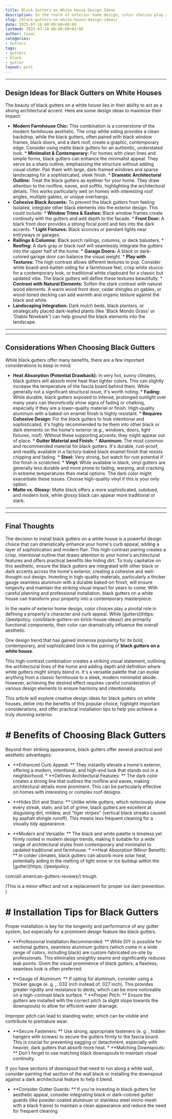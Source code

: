 ```yaml
---
title: Black Gutters on White House Design Ideas
description: In the realm of exterior home design, color choices play a pivotal role in defining a property's character and curb appeal.
slug: /black-gutters-on-white-house-design-ideas/
date: 2025-07-10 00:00:00+00:00
lastmod: 2025-07-10 00:00:00+03:00
author: Isaac
categories:
- Gutters
tags:
- gutters
- black
- gutter
layout: post
---
```

---
## Design Ideas for Black Gutters on White Houses
The beauty of black gutters on a white house lies in their ability to act as a strong architectural accent. Here are some design ideas to maximize their impact:
* **Modern Farmhouse Chic:** This combination is a cornerstone of the modern farmhouse aesthetic. The crisp white siding provides a clean backdrop, while the black gutters, often paired with black window frames, black doors, and a dark roof, create a graphic, contemporary edge. Consider using matte black gutters for an authentic, understated look. * **Minimalist & Contemporary:** For homes with clean lines and simple forms, black gutters can enhance the minimalist appeal.
They serve as a sharp outline, emphasizing the structure without adding visual clutter. Pair them with large, dark-framed windows and sparse landscaping for a sophisticated, sleek finish. * **Dramatic Architectural Outline:** Treat the black gutters as eyeliner for your home. They draw attention to the roofline, eaves, and soffits, highlighting the architectural details. This works particularly well on homes with interesting roof angles, multiple gables, or unique overhangs.
* **Cohesive Black Accents:** To prevent the black gutters from feeling isolated, integrate other black elements into the exterior design. This could include: * **Window Trims & Sashes:** Black window frames create continuity with the gutters and add depth to the facade. * **Front Door:** A black front door provides a strong focal point and ties into the dark accents. * **Light Fixtures:** Black sconces or pendant lights near entryways or garages.
* **Railings & Columns:** Black porch railings, columns, or deck balusters. * **Roofing:** A dark gray or black roof will seamlessly integrate the gutters into the upper half of the home. * **Garage Doors:** A black or dark-colored garage door can balance the visual weight. * **Play with Textures:** The high contrast allows different textures to pop.
Consider white board-and-batten siding for a farmhouse feel, crisp white stucco for a contemporary look, or traditional white clapboard for a classic but updated vibe. The black gutters will define these textures beautifully. * **Contrast with Natural Elements:** Soften the stark contrast with natural wood elements. A warm wood front door, cedar shingles on gables, or wood-toned decking can add warmth and organic texture against the black and white.
* **Landscaping Integration:** Dark mulch beds, black planters, or strategically placed dark-leafed plants (like 'Black Mondo Grass' or 'Diablo Ninebark') can help ground the black elements into the landscape.
---
---
## Considerations When Choosing Black Gutters
While black gutters offer many benefits, there are a few important considerations to keep in mind:
* **Heat Absorption (Potential Drawback):** In very hot, sunny climates, black gutters will absorb more heat than lighter colors. This can slightly increase the temperature of the fascia board behind them. While generally not a significant structural issue, it's worth noting. * **Fading:** While durable, black gutters exposed to intense, prolonged sunlight over many years can *theoretically* show signs of fading or chalking, especially if they are a lower-quality material or finish.
High-quality aluminum with a baked-on enamel finish is highly resistant. * **Requires Cohesive Design:** For the black gutters to look intentional and sophisticated, it's highly recommended to tie them into other black or dark elements on the home's exterior (e.g., windows, doors, light fixtures, roof). Without these supporting accents, they might appear out of place. * **Gutter Material and Finish:** * **Aluminum:** The most common and recommended material for black gutters.
It's durable, rust-proof, and readily available in a factory-baked black enamel finish that resists chipping and fading. * **Steel:** Very strong, but watch for rust potential if the finish is scratched. * **Vinyl:** While available in black, vinyl gutters are generally less durable and more prone to fading, warping, and cracking in extreme temperatures than metal options. The dark color might exacerbate these issues. Choose high-quality vinyl if this is your only option.
* **Matte vs. Glossy:** Matte black offers a more sophisticated, subdued, and modern look, while glossy black can appear more traditional or stark.
---
---
## Final Thoughts
The decision to install black gutters on a white house is a powerful design choice that can dramatically enhance your home's curb appeal, adding a layer of sophistication and modern flair. This high-contrast pairing creates a crisp, intentional outline that draws attention to your home's architectural features and offers practical benefits like hiding dirt.
To truly capitalize on this aesthetic, ensure the black gutters are integrated with other black or dark accents across the home's exterior, creating a cohesive and well-thought-out design. Investing in high-quality materials, particularly a thicker gauge seamless aluminum with a durable baked-on finish, will ensure longevity and maintain the striking visual impact for years to come.
With careful planning and professional installation, black gutters on a white house can transform your property into a contemporary masterpiece.

In the realm of exterior home design, color choices play a pivotal role in defining a property's character and curb appeal. While [gutters](https: //pestpolicy. com/black-gutters-on-brick-house-ideas/) are primarily functional components, their color can dramatically influence the overall aesthetic.

One design trend that has gained immense popularity for its bold, contemporary, and sophisticated look is the pairing of **black gutters on a white house**.

This high-contrast combination creates a striking visual statement, outlining the architectural lines of the home and adding depth and definition where white gutters might simply blend in. It's a versatile palette that can evoke anything from a classic farmhouse to a sleek, modern minimalist abode. However, achieving the desired effect requires careful consideration of various design elements to ensure harmony and intentionality.

This article will explore creative design ideas for black gutters on white houses, delve into the benefits of this popular choice, highlight important considerations, and offer practical installation tips to help you achieve a truly stunning exterior.

# # Benefits of Choosing Black Gutters

Beyond their striking appearance, black gutters offer several practical and aesthetic advantages:

* **Enhanced Curb Appeal: ** They instantly elevate a home's exterior, offering a modern, intentional, and high-end look that stands out in a neighborhood. * **Defines Architectural Features: ** The dark color creates a strong line that outlines the roofline and eaves, making architectural details more prominent. This can be particularly effective on homes with interesting or complex roof designs.

* **Hides Dirt and Stains: ** Unlike white gutters, which notoriously show every streak, stain, and bit of grime, black gutters are excellent at disguising dirt, mildew, and "tiger stripes" (vertical black streaks caused by asphalt shingle runoff). This means less frequent cleaning for a visually tidy appearance.

* **Modern and Versatile: ** The black and white palette is timeless yet firmly rooted in modern design trends, making it suitable for a wide range of architectural styles from contemporary and minimalist to updated traditional and farmhouse. * **Heat Absorption (Minor Benefit): ** In colder climates, black gutters can absorb more solar heat, potentially aiding in the melting of light snow or ice buildup within the [gutter](https: //pestpolicy.

com/all-american-gutters-reviews/) trough.

(This is a minor effect and not a replacement for proper ice dam prevention. )

# # Installation Tips for Black Gutters

Proper installation is key for the longevity and performance of any gutter system, but especially for a prominent design feature like black gutters.

* **Professional Installation Recommended: ** While DIY is possible for sectional gutters, seamless aluminum gutters (which come in a wide range of colors, including black) are custom-fabricated on-site by professionals. This eliminates unsightly seams and significantly reduces leak points. Given the visual prominence of black gutters, a flawless, seamless look is often preferred.

* **Gauge of Aluminum: ** If opting for aluminum, consider using a thicker gauge (e. g. ,. 032 inch instead of. 027 inch). This provides greater rigidity and resistance to dents, which can be more noticeable on a high-contrast black surface. * **Proper Pitch: ** Ensure the gutters are installed with the correct pitch (a slight slope towards the downspouts) to allow for efficient water drainage.

Improper pitch can lead to standing water, which can be visible and contribute to premature wear.

* **Secure Fasteners: ** Use strong, appropriate fasteners (e. g. , hidden hangers with screws) to secure the gutters firmly to the fascia board. This is crucial for preventing sagging or detachment, especially with heavier, dark gutters that absorb more heat. * **Matching Downspouts: ** Don't forget to use matching black downspouts to maintain visual continuity.

If you have sections of downspout that need to run along a white wall, consider painting that section of the wall black or installing the downspout against a dark architectural feature to help it blend.

* **Consider Gutter Guards: ** If you're investing in black gutters for aesthetic appeal, consider integrating black or dark-colored gutter guards (like powder-coated aluminum or stainless steel micro-mesh with a black frame) to maintain a clean appearance and reduce the need for frequent cleaning.
